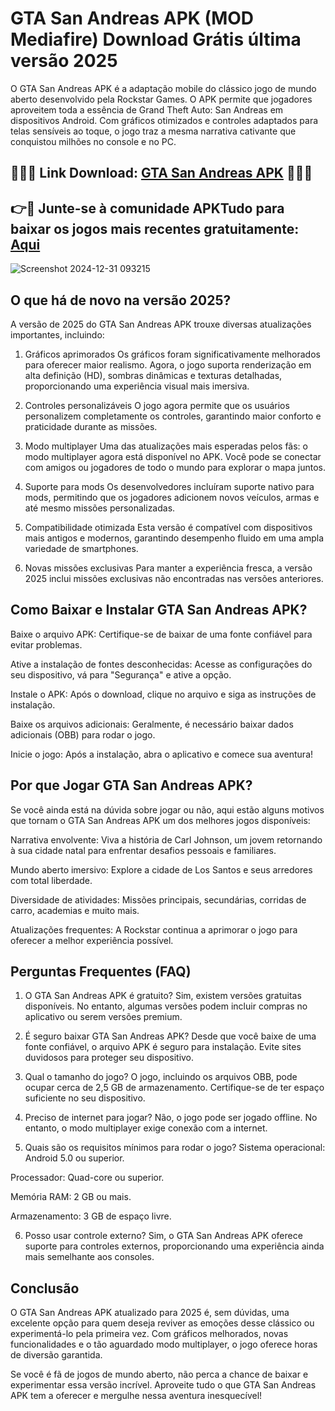 # GTA San Andreas APK (MOD Mediafire) Download Grátis última versão 2025
O GTA San Andreas APK é a adaptação mobile do clássico jogo de mundo aberto desenvolvido pela Rockstar Games. O APK permite que jogadores aproveitem toda a essência de Grand Theft Auto: San Andreas em dispositivos Android. Com gráficos otimizados e controles adaptados para telas sensíveis ao toque, o jogo traz a mesma narrativa cativante que conquistou milhões no console e no PC.
## 🌈🌈🔗 Link Download: [GTA San Andreas APK](https://gta-san-andreas-apk.apktudo.com) 🌈🌈🔗
## 👉📌 Junte-se à comunidade APKTudo para baixar os jogos mais recentes gratuitamente: [Aqui](https://t.me/apktudo)
![Screenshot 2024-12-31 093215](https://github.com/user-attachments/assets/5c1b08cc-bb13-4800-9566-93895da2ed6c)

## O que há de novo na versão 2025?
A versão de 2025 do GTA San Andreas APK trouxe diversas atualizações importantes, incluindo:

1. Gráficos aprimorados
Os gráficos foram significativamente melhorados para oferecer maior realismo. Agora, o jogo suporta renderização em alta definição (HD), sombras dinâmicas e texturas detalhadas, proporcionando uma experiência visual mais imersiva.

2. Controles personalizáveis
O jogo agora permite que os usuários personalizem completamente os controles, garantindo maior conforto e praticidade durante as missões.

3. Modo multiplayer
Uma das atualizações mais esperadas pelos fãs: o modo multiplayer agora está disponível no APK. Você pode se conectar com amigos ou jogadores de todo o mundo para explorar o mapa juntos.

4. Suporte para mods
Os desenvolvedores incluíram suporte nativo para mods, permitindo que os jogadores adicionem novos veículos, armas e até mesmo missões personalizadas.

5. Compatibilidade otimizada
Esta versão é compatível com dispositivos mais antigos e modernos, garantindo desempenho fluido em uma ampla variedade de smartphones.

6. Novas missões exclusivas
Para manter a experiência fresca, a versão 2025 inclui missões exclusivas não encontradas nas versões anteriores.

## Como Baixar e Instalar GTA San Andreas APK?
Baixe o arquivo APK: Certifique-se de baixar de uma fonte confiável para evitar problemas.

Ative a instalação de fontes desconhecidas: Acesse as configurações do seu dispositivo, vá para "Segurança" e ative a opção.

Instale o APK: Após o download, clique no arquivo e siga as instruções de instalação.

Baixe os arquivos adicionais: Geralmente, é necessário baixar dados adicionais (OBB) para rodar o jogo.

Inicie o jogo: Após a instalação, abra o aplicativo e comece sua aventura!

## Por que Jogar GTA San Andreas APK?
Se você ainda está na dúvida sobre jogar ou não, aqui estão alguns motivos que tornam o GTA San Andreas APK um dos melhores jogos disponíveis:

Narrativa envolvente: Viva a história de Carl Johnson, um jovem retornando à sua cidade natal para enfrentar desafios pessoais e familiares.

Mundo aberto imersivo: Explore a cidade de Los Santos e seus arredores com total liberdade.

Diversidade de atividades: Missões principais, secundárias, corridas de carro, academias e muito mais.

Atualizações frequentes: A Rockstar continua a aprimorar o jogo para oferecer a melhor experiência possível.

## Perguntas Frequentes (FAQ)
1. O GTA San Andreas APK é gratuito?
Sim, existem versões gratuitas disponíveis. No entanto, algumas versões podem incluir compras no aplicativo ou serem versões premium.

2. É seguro baixar GTA San Andreas APK?
Desde que você baixe de uma fonte confiável, o arquivo APK é seguro para instalação. Evite sites duvidosos para proteger seu dispositivo.

3. Qual o tamanho do jogo?
O jogo, incluindo os arquivos OBB, pode ocupar cerca de 2,5 GB de armazenamento. Certifique-se de ter espaço suficiente no seu dispositivo.

4. Preciso de internet para jogar?
Não, o jogo pode ser jogado offline. No entanto, o modo multiplayer exige conexão com a internet.

5. Quais são os requisitos mínimos para rodar o jogo?
Sistema operacional: Android 5.0 ou superior.

Processador: Quad-core ou superior.

Memória RAM: 2 GB ou mais.

Armazenamento: 3 GB de espaço livre.

6. Posso usar controle externo?
Sim, o GTA San Andreas APK oferece suporte para controles externos, proporcionando uma experiência ainda mais semelhante aos consoles.

## Conclusão
O GTA San Andreas APK atualizado para 2025 é, sem dúvidas, uma excelente opção para quem deseja reviver as emoções desse clássico ou experimentá-lo pela primeira vez. Com gráficos melhorados, novas funcionalidades e o tão aguardado modo multiplayer, o jogo oferece horas de diversão garantida.

Se você é fã de jogos de mundo aberto, não perca a chance de baixar e experimentar essa versão incrível. Aproveite tudo o que GTA San Andreas APK tem a oferecer e mergulhe nessa aventura inesquecível!
